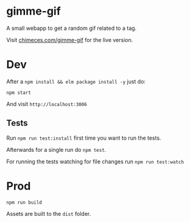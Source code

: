 # gimme-gif

A small webapp to get a random gif related to a tag.

Visit [chimeces.com/gimme-gif](https://chimeces.com/gimme-gif) for the live
version.

# Dev

After a `npm install && elm package install -y` just do:

```
npm start
```

And visit `http://localhost:3006`

## Tests

Run `npm run test:install` first time you want to run the tests.

Afterwards for a single run do `npm test`.

For running the tests watching for file changes run `npm run test:watch`

# Prod

```
npm run build
```

Assets are built to the `dist` folder.
